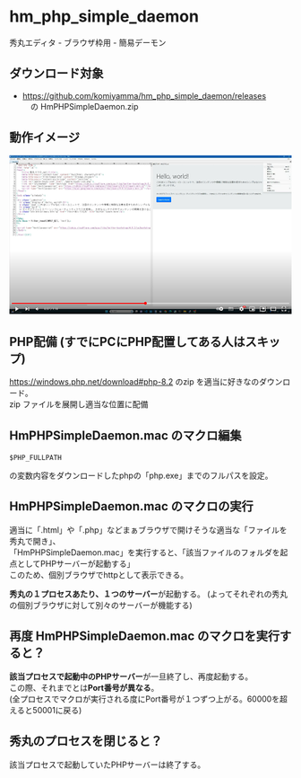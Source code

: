 # hm_php_simple_daemon
秀丸エディタ - ブラウザ枠用 - 簡易デーモン

## ダウンロード対象
- https://github.com/komiyamma/hm_php_simple_daemon/releases  
　の HmPHPSimpleDaemon.zip

## 動作イメージ
[![youtube動画](youtube.png)](https://www.youtube.com/watch?v=kzg6j6lnc_Q&t=3s&ab_channel=%E3%81%93%E3%81%BF%E3%82%84%E3%82%93%E3%81%BE%E3%81%AE%E7%A7%80%E4%B8%B8%E3%81%A1%E3%82%83%E3%82%93%E3%81%AD%E3%82%8)

## PHP配備 (すでにPCにPHP配置してある人はスキップ)
https://windows.php.net/download#php-8.2
のzip を適当に好きなのダウンロード。  
zip ファイルを展開し適当な位置に配備


## HmPHPSimpleDaemon.mac のマクロ編集

```
$PHP_FULLPATH
```
の変数内容をダウンロードしたphpの「php.exe」までのフルパスを設定。

## HmPHPSimpleDaemon.mac のマクロの実行
適当に「.html」や「.php」などまぁブラウザで開けそうな適当な「ファイルを秀丸で開き」、  
「HmPHPSimpleDaemon.mac」を実行すると、「該当ファイルのフォルダを起点としてPHPサーバーが起動する」  
このため、個別ブラウザでhttpとして表示できる。  

**秀丸の１プロセスあたり、１つのサーバー**が起動する。
(よってそれぞれの秀丸の個別ブラウザに対して別々のサーバーが機能する)

## 再度 HmPHPSimpleDaemon.mac のマクロを実行すると？
**該当プロセスで起動中のPHPサーバー**が一旦終了し、再度起動する。  
この際、それまでとは**Port番号が異なる**。  
(全プロセスでマクロが実行される度にPort番号が１つずつ上がる。60000を超えると50001に戻る)

## 秀丸のプロセスを閉じると？
該当プロセスで起動していたPHPサーバーは終了する。



